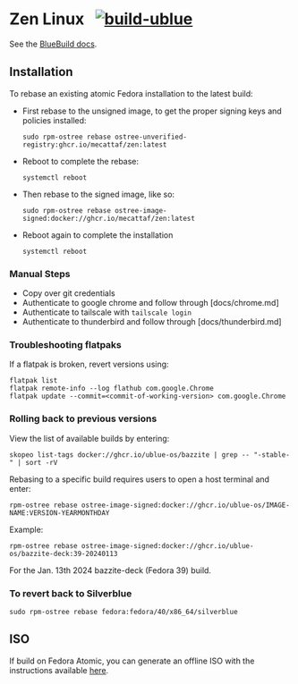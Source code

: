 # Zen Linux &nbsp; [![build-ublue](https://github.com/blue-build/template/actions/workflows/build.yml/badge.svg)](https://github.com/blue-build/template/actions/workflows/build.yml)

See the [BlueBuild docs](https://blue-build.org/how-to/setup/). 

## Installation

To rebase an existing atomic Fedora installation to the latest build:

- First rebase to the unsigned image, to get the proper signing keys and policies installed:
  ```
  sudo rpm-ostree rebase ostree-unverified-registry:ghcr.io/mecattaf/zen:latest
  ```
- Reboot to complete the rebase:
  ```
  systemctl reboot
  ```
- Then rebase to the signed image, like so:
  ```
  sudo rpm-ostree rebase ostree-image-signed:docker://ghcr.io/mecattaf/zen:latest
  ```
- Reboot again to complete the installation
  ```
  systemctl reboot
  ```
### Manual Steps

- Copy over git credentials
- Authenticate to google chrome and follow through [docs/chrome.md]
- Authenticate to tailscale with `tailscale login`
- Authenticate to thunderbird and follow through [docs/thunderbird.md]


### Troubleshooting flatpaks

If a flatpak is broken, revert versions using:
```
flatpak list
flatpak remote-info --log flathub com.google.Chrome
flatpak update --commit=<commit-of-working-version> com.google.Chrome
```

### Rolling back to previous versions

View the list of available builds by entering:
```
skopeo list-tags docker://ghcr.io/ublue-os/bazzite | grep -- "-stable-" | sort -rV
```

Rebasing to a specific build requires users to open a host terminal and enter:
```
rpm-ostree rebase ostree-image-signed:docker://ghcr.io/ublue-os/IMAGE-NAME:VERSION-YEARMONTHDAY
```

Example:
```
rpm-ostree rebase ostree-image-signed:docker://ghcr.io/ublue-os/bazzite-deck:39-20240113
```
For the Jan. 13th 2024 bazzite-deck (Fedora 39) build.

### To revert back to Silverblue

```shell
sudo rpm-ostree rebase fedora:fedora/40/x86_64/silverblue
```


## ISO

If build on Fedora Atomic, you can generate an offline ISO with the instructions available [here](https://blue-build.org/learn/universal-blue/#fresh-install-from-an-iso). 

